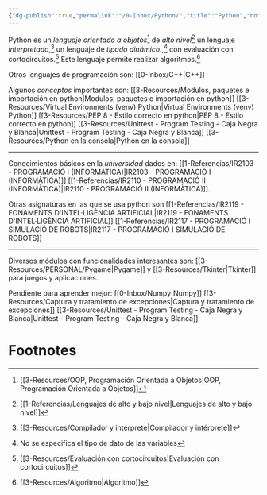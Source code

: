 ```yaml
---
{"dg-publish":true,"permalink":"/0-Inbox/Python/","title":"Python","noteIcon":""}
---
```



Python es un *lenguaje orientado a objetos*[^1] de *alto nivel*[^2] un lenguaje *interpretado*,[^3] un lenguaje de *tipado dinámico*.,[^4] con evaluación con cortocircuitos.[^5] Este lenguaje permite realizar algoritmos.[^6]

Otros lenguajes de programación son: [[0-Inbox/C++\|C++]]

Algunos *conceptos* importantes son:
[[3-Resources/Modulos, paquetes e importación en python\|Modulos, paquetes e importación en python]]
[[3-Resources/Virtual Environments (venv) Python\|Virtual Environments (venv) Python]]
[[3-Resources/PEP 8 - Estilo correcto en python\|PEP 8 - Estilo correcto en python]]
[[3-Resources/Unittest - Program Testing - Caja Negra y Blanca\|Unittest - Program Testing - Caja Negra y Blanca]]
[[3-Resources/Python en la consola\|Python en la consola]]

---

Conocimientos básicos en la *universidad* dados en:
[[1-Referencias/IR2103 - PROGRAMACIÓ I (INFORMÀTICA)\|IR2103 - PROGRAMACIÓ I (INFORMÀTICA)]]
[[1-Referencias/IR2110 - PROGRAMACIÓ II (INFORMÀTICA)\|IR2110 - PROGRAMACIÓ II (INFORMÀTICA)]].

Otras asignaturas en las que se usa python son
[[1-Referencias/IR2119 - FONAMENTS D'INTEL·LIGÈNCIA ARTIFICIAL\|IR2119 - FONAMENTS D'INTEL·LIGÈNCIA ARTIFICIAL]]
[[1-Referencias/IR2117 - PROGRAMACIÓ I SIMULACIÓ DE ROBOTS\|IR2117 - PROGRAMACIÓ I SIMULACIÓ DE ROBOTS]]

---

Diversos módulos con funcionalidades interesantes son:
[[3-Resources/PERSONAL/Pygame\|Pygame]] y [[3-Resources/Tkinter\|Tkinter]] para juegos y aplicaciones.

Pendiente para aprender mejor:
[[0-Inbox/Numpy\|Numpy]]
[[3-Resources/Captura y tratamiento de excepciones\|Captura y tratamiento de excepciones]]
[[3-Resources/Unittest - Program Testing - Caja Negra y Blanca\|Unittest - Program Testing - Caja Negra y Blanca]]

# Footnotes

[^1]: [[3-Resources/OOP, Programación Orientada a Objetos\|OOP, Programación Orientada a Objetos]]
[^2]: [[1-Referencias/Lenguajes de alto y bajo nivel\|Lenguajes de alto y bajo nivel]]
[^3]: [[3-Resources/Compilador y intérprete\|Compilador y intérprete]]
[^4]: No se especifica el tipo de dato de las variables
[^5]: [[3-Resources/Evaluación con cortocircuitos\|Evaluación con cortocircuitos]]
[^6]: [[3-Resources/Algoritmo\|Algoritmo]]
